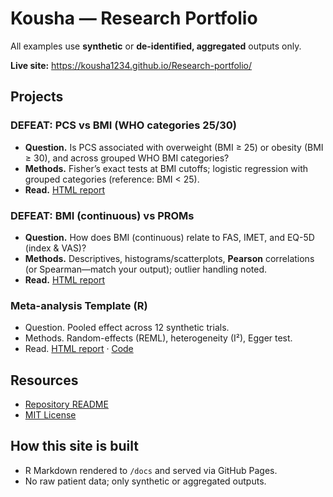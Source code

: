 # Kousha — Research Portfolio
All examples use **synthetic** or **de-identified, aggregated** outputs only.

**Live site:** https://kousha1234.github.io/Research-portfolio/

## Projects

### DEFEAT: PCS vs BMI (WHO categories 25/30)

- **Question.** Is PCS associated with overweight (BMI ≥ 25) or obesity (BMI ≥ 30), and across grouped WHO BMI categories?
- **Methods.** Fisher’s exact tests at BMI cutoffs; logistic regression with grouped categories (reference: BMI < 25).
- **Read.** [HTML report](DEFEAT-BMI-categorised/index.html)

### DEFEAT: BMI (continuous) vs PROMs

- **Question.** How does BMI (continuous) relate to FAS, IMET, and EQ-5D (index & VAS)?
- **Methods.** Descriptives, histograms/scatterplots, **Pearson** correlations (or Spearman—match your output); outlier handling noted.
- **Read.** [HTML report](DEFEAT-BMI-continuous/index.html)

### Meta-analysis Template (R)

- Question. Pooled effect across 12 synthetic trials.
- Methods. Random-effects (REML), heterogeneity (I²), Egger test.
- Read. [HTML report](meta_analysis.html) · [Code](https://github.com/kousha1234/r-meta-template)


## Resources
- [Repository README](https://github.com/kousha1234/Research-portfolio#readme)
- [MIT License](https://github.com/kousha1234/Research-portfolio/blob/main/LICENSE)

## How this site is built
- R Markdown rendered to `/docs` and served via GitHub Pages.
- No raw patient data; only synthetic or aggregated outputs.

